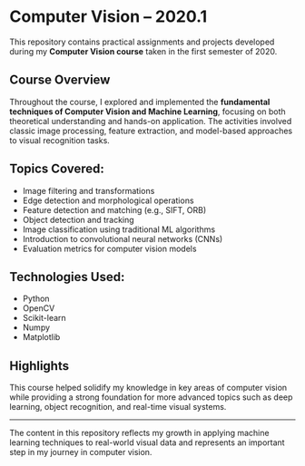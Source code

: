 # Computer Vision – 2020.1

This repository contains practical assignments and projects developed during my **Computer Vision course** taken in the first semester of 2020.

## Course Overview

Throughout the course, I explored and implemented the **fundamental techniques of Computer Vision and Machine Learning**, focusing on both theoretical understanding and hands-on application. The activities involved classic image processing, feature extraction, and model-based approaches to visual recognition tasks.

## Topics Covered:
- Image filtering and transformations
- Edge detection and morphological operations
- Feature detection and matching (e.g., SIFT, ORB)
- Object detection and tracking
- Image classification using traditional ML algorithms
- Introduction to convolutional neural networks (CNNs)
- Evaluation metrics for computer vision models

## Technologies Used:
- Python
- OpenCV
- Scikit-learn
- Numpy
- Matplotlib

## Highlights
This course helped solidify my knowledge in key areas of computer vision while providing a strong foundation for more advanced topics such as deep learning, object recognition, and real-time visual systems.

---

The content in this repository reflects my growth in applying machine learning techniques to real-world visual data and represents an important step in my journey in computer vision.

